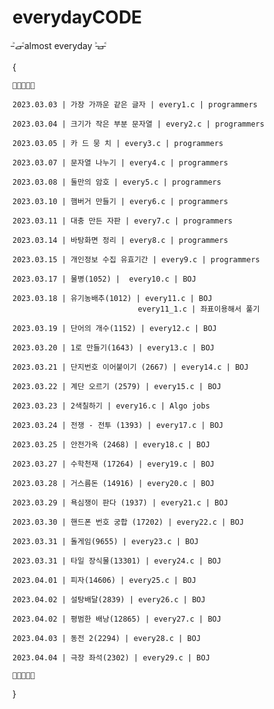 # everydayCODE

˃̵ࡇ˂̵almost everyday ˃̵ࡇ˂̵


{

    🥝🥝🥝🥝🥝

    2023.03.03 | 가장 가까운 같은 글자 | every1.c | programmers 

    2023.03.04 | 크기가 작은 부분 문자열 | every2.c | programmers

    2023.03.05 | 카 드 뭉 치 | every3.c | programmers

    2023.03.07 | 문자열 나누기 | every4.c | programmers

    2023.03.08 | 둘만의 암호 | every5.c | programmers

    2023.03.10 | 햄버거 만들기 | every6.c | programmers

    2023.03.11 | 대충 만든 자판 | every7.c | programmers

    2023.03.14 | 바탕화면 정리 | every8.c | programmers

    2023.03.15 | 개인정보 수집 유효기간 | every9.c | programmers

    2023.03.17 | 물병(1052) |  every10.c | BOJ

    2023.03.18 | 유기농배추(1012) | every11.c | BOJ
                                every11_1.c | 좌표이용해서 풀기

    2023.03.19 | 단어의 개수(1152) | every12.c | BOJ

    2023.03.20 | 1로 만들기(1643) | every13.c | BOJ

    2023.03.21 | 단지번호 이어붙이기 (2667) | every14.c | BOJ

    2023.03.22 | 계단 오르기 (2579) | every15.c | BOJ

    2023.03.23 | 2색칠하기 | every16.c | Algo jobs

    2023.03.24 | 전쟁 - 전투 (1393) | every17.c | BOJ

    2023.03.25 | 안전가옥 (2468) | every18.c | BOJ

    2023.03.27 | 수학천재 (17264) | every19.c | BOJ

    2023.03.28 | 거스름돈 (14916) | every20.c | BOJ

    2023.03.29 | 욕심쟁이 판다 (1937) | every21.c | BOJ

    2023.03.30 | 핸드폰 번호 궁합 (17202) | every22.c | BOJ

    2023.03.31 | 돌게임(9655) | every23.c | BOJ

    2023.03.31 | 타일 장식물(13301) | every24.c | BOJ

    2023.04.01 | 피자(14606) | every25.c | BOJ

    2023.04.02 | 설탕배달(2839) | every26.c | BOJ

    2023.04.02 | 평범한 배낭(12865) | every27.c | BOJ

    2023.04.03 | 동전 2(2294) | every28.c | BOJ

    2023.04.04 | 극장 좌석(2302) | every29.c | BOJ

    🥝🥝🥝🥝🥝
}
